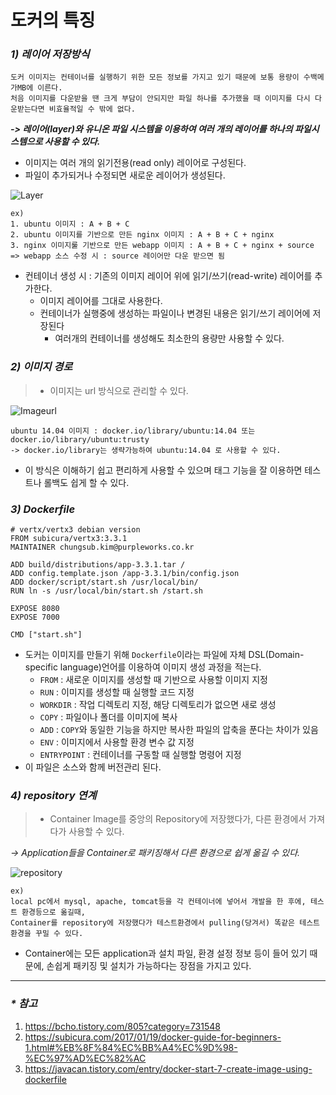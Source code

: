 # 도커의 특징

### _1) 레이어 저장방식_
```
도커 이미지는 컨테이너를 실행하기 위한 모든 정보를 가지고 있기 때문에 보통 용량이 수백메가MB에 이른다.
처음 이미지를 다운받을 땐 크게 부담이 안되지만 파일 하나를 추가했을 때 이미지를 다시 다운받는다면 비효율적일 수 밖에 없다.
```
_**-> 레이어(layer)와 유니온 파일 시스템을 이용하여 여러 개의 레이어를 하나의 파일시스템으로 사용할 수 있다.**_

* 이미지는 여러 개의 읽기전용(read only) 레이어로 구성된다.
* 파일이 추가되거나 수정되면 새로운 레이어가 생성된다.

![Layer](https://subicura.com/assets/article_images/2017-01-19-docker-guide-for-beginners-1/image-layer.png "도커 레이어")

```
ex)
1. ubuntu 이미지 : A + B + C
2. ubuntu 이미지를 기반으로 만든 nginx 이미지 : A + B + C + nginx
3. nginx 이미지룰 기반으로 만든 webapp 이미지 : A + B + C + nginx + source
=> webapp 소스 수정 시 : source 레이어만 다운 받으면 됨
```

* 컨테이너 생성 시 : 기존의 이미지 레이어 위에 읽기/쓰기(read-write) 레이어를 추가한다.
  * 이미지 레이어를 그대로 사용한다.
  * 컨테이너가 실행중에 생성하는 파일이나 변경된 내용은 읽기/쓰기 레이어에 저장된다
    * 여러개의 컨테이너를 생성해도 최소한의 용량만 사용할 수 있다.
    
    
### _2) 이미지 경로_
> - 이미지는 url 방식으로 관리할 수 있다.

![Imageurl](https://subicura.com/assets/article_images/2017-01-19-docker-guide-for-beginners-1/image-url.png "이미지 url 방식")

```
ubuntu 14.04 이미지 : docker.io/library/ubuntu:14.04 또는 docker.io/library/ubuntu:trusty
-> docker.io/library는 생략가능하여 ubuntu:14.04 로 사용할 수 있다. 
```
* 이 방식은 이해하기 쉽고 편리하게 사용할 수 있으며 태그 기능을 잘 이용하면 테스트나 롤백도 쉽게 할 수 있다.

### _3) Dockerfile_

```
# vertx/vertx3 debian version
FROM subicura/vertx3:3.3.1
MAINTAINER chungsub.kim@purpleworks.co.kr

ADD build/distributions/app-3.3.1.tar /
ADD config.template.json /app-3.3.1/bin/config.json
ADD docker/script/start.sh /usr/local/bin/
RUN ln -s /usr/local/bin/start.sh /start.sh

EXPOSE 8080
EXPOSE 7000

CMD ["start.sh"]
```
* 도커는 이미지를 만들기 위해 `Dockerfile`이라는 파일에 자체 DSL(Domain-specific language)언어를 이용하여 이미지 생성 과정을 적는다.
  * `FROM` : 새로운 이미지를 생성할 때 기반으로 사용할 이미지 지정
  * `RUN` : 이미지를 생성할 때 실행할 코드 지정
  * `WORKDIR` : 작업 디렉토리 지정, 해당 디렉토리가 없으면 새로 생성
  * `COPY` : 파일이나 폴더를 이미지에 복사
  * `ADD` : `COPY`와 동일한 기능을 하지만 복사한 파일의 압축을 푼다는 차이가 있음
  * `ENV` : 이미지에서 사용할 환경 변수 값 지정
  * `ENTRYPOINT` : 컨테이너를 구동할 때 실행할 명령어 지정
* 이 파일은 소스와 함께 버전관리 된다. 

### _4) repository 연계_
> - Container Image를 중앙의 Repository에 저장했다가, 다른 환경에서 가져다가 사용할 수 있다.

_-> Application들을 Container로 패키징해서 다른 환경으로 쉽게 옮길 수 있다._

![repository](https://t1.daumcdn.net/cfile/tistory/2406E741526554B52C "도커 레퍼지토리 연계")

```
ex)
local pc에서 mysql, apache, tomcat등을 각 컨테이너에 넣어서 개발을 한 후에, 테스트 환경등으로 옮길때,
Container를 repository에 저장했다가 테스트환경에서 pulling(당겨서) 똑같은 테스트환경을 꾸밀 수 있다.
```
* Container에는 모든 application과 설치 파일, 환경 설정 정보 등이 들어 있기 때문에, 손쉽게 패키징 및 설치가 가능하다는 장점을 가지고 있다.

---

### _* 참고_
1. <https://bcho.tistory.com/805?category=731548>
1. <https://subicura.com/2017/01/19/docker-guide-for-beginners-1.html#%EB%8F%84%EC%BB%A4%EC%9D%98-%EC%97%AD%EC%82%AC>
1. <https://javacan.tistory.com/entry/docker-start-7-create-image-using-dockerfile>
